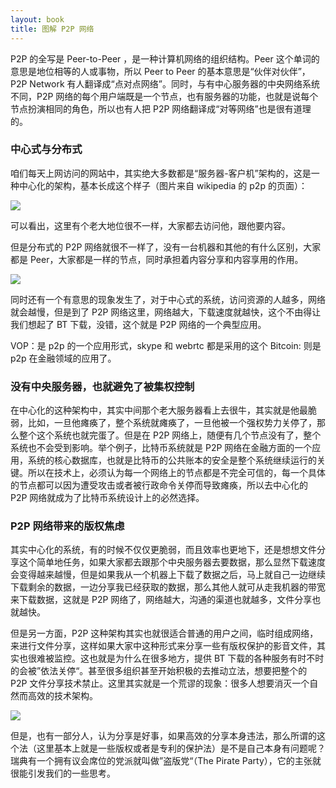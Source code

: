 ```yaml
---
layout: book
title: 图解 P2P 网络
---
```


P2P 的全写是 Peer-to-Peer ，是一种计算机网络的组织结构。Peer 这个单词的意思是地位相等的人或事物，所以 Peer to Peer 的基本意思是“伙伴对伙伴”，P2P Network 有人翻译成“点对点网络”。同时，与有中心服务器的中央网络系统不同，P2P 网络的每个用户端既是一个节点，也有服务器的功能，也就是说每个节点扮演相同的角色，所以也有人把 P2P 网络翻译成“对等网络”也是很有道理的。


### 中心式与分布式

咱们每天上网访问的网站中，其实绝大多数都是“服务器-客户机”架构的，这是一种中心化的架构，基本长成这个样子（图片来自 wikipedia 的 p2p 的页面）：

![](http://peterpic.qiniudn.com/server-based.png)

可以看出，这里有个老大地位很不一样，大家都去访问他，跟他要内容。

但是分布式的 P2P 网络就很不一样了，没有一台机器和其他的有什么区别，大家都是 Peer，大家都是一样的节点，同时承担着内容分享和内容享用的作用。

![](http://peterpic.qiniudn.com/p2p_network.png)


同时还有一个有意思的现象发生了，对于中心式的系统，访问资源的人越多，网络就会越慢，但是到了 P2P 网络这里，网络越大，下载速度就越快，这个不由得让我们想起了 BT 下载，没错，这个就是 P2P 网络的一个典型应用。

VOP：是 p2p 的一个应用形式，skype 和 webrtc 都是采用的这个
Bitcoin: 则是 p2p 在金融领域的应用了。

### 没有中央服务器，也就避免了被集权控制

在中心化的这种架构中，其实中间那个老大服务器看上去很牛，其实就是他最脆弱，比如，一旦他瘫痪了，整个系统就瘫痪了，一旦他被一个强权势力关停了，那么整个这个系统也就完蛋了。但是在 P2P 网络上，随便有几个节点没有了，整个系统也不会受到影响。举个例子，比特币系统就是 P2P 网络在金融方面的一个应用，系统的核心数据库，也就是比特币的公共账本的安全是整个系统继续运行的关键。所以在技术上，必须认为每一个网络上的节点都是不完全可信的，每一个具体的节点都可以因为遭受攻击或者被行政命令关停而导致瘫痪，所以去中心化的 P2P 网络就成为了比特币系统设计上的必然选择。

### P2P 网络带来的版权焦虑

其实中心化的系统，有的时候不仅仅更脆弱，而且效率也更地下，还是想想文件分享这个简单地任务，如果大家都去跟那个中央服务器去要数据，那么显然下载速度会变得越来越慢，但是如果我从一个机器上下载了数据之后，马上就自己一边继续下载剩余的数据，一边分享我已经获取的数据，那么其他人就可从走我机器的带宽来下载数据，这就是 P2P 网络了，网络越大，沟通的渠道也就越多，文件分享也就越快。

但是另一方面，P2P 这种架构其实也就很适合普通的用户之间，临时组成网络，来进行文件分享，这样如果大家中这种形式来分享一些有版权保护的影音文件，其实也很难被监控。这也就是为什么在很多地方，提供 BT 下载的各种服务有时不时的会被”依法关停“。甚至很多组织甚至开始积极的去推动立法，想要把整个的 P2P 文件分享技术禁止。这里其实就是一个荒谬的现象：很多人想要消灭一个自然而高效的技术架构。

![](http://peterpic.qiniudn.com/copyleft.jpeg)

但是，也有一部分人，认为分享是好事，如果高效的分享本身违法，那么所谓的这个法（这里基本上就是一些版权或者是专利的保护法）是不是自己本身有问题呢？瑞典有一个拥有议会席位的党派就叫做”盗版党“（The Pirate Party），它的主张就很能引发我们的一些思考。
